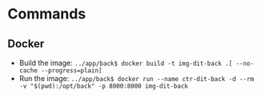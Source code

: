 # Commands
## Docker
- Build the image: `../app/back$ docker build -t img-dit-back .[ --no-cache --progress=plain]`
- Run the image: `../app/back$ docker run --name ctr-dit-back -d --rm -v "$(pwd):/opt/back" -p 8000:8000 img-dit-back`